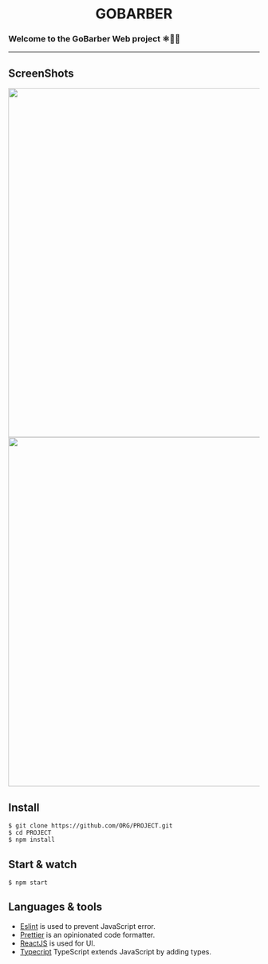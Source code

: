 <h1 align='center'> GOBARBER </h1>

### Welcome to the GoBarber Web project ⚛🚀🔥

---

## ScreenShots

<p align='center'>
  <img src='https://user-images.githubusercontent.com/52014318/92190010-6d712e00-ee36-11ea-86df-b2348889e2bf.png' width='700' />
  <img src='https://user-images.githubusercontent.com/52014318/92189999-6813e380-ee36-11ea-9468-c8433a669bc7.png' width='700' />
</ p>


## Install

    $ git clone https://github.com/ORG/PROJECT.git
    $ cd PROJECT
    $ npm install


## Start & watch

    $ npm start

## Languages & tools

- [Eslint](https://eslint.org/) is used to prevent JavaScript error.
- [Prettier](https://prettier.io/docs/en/index.html) is an opinionated code formatter.
- [ReactJS](https://github.com/facebook/react) is used for UI.
- [Typecript](https://www.typescriptlang.org/) TypeScript extends JavaScript by adding types.


